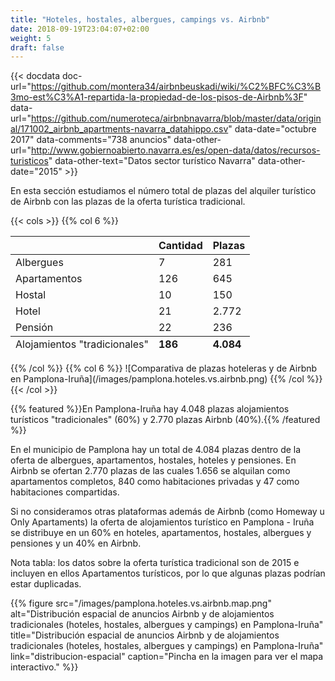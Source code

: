 ```yaml
---
title: "Hoteles, hostales, albergues, campings vs. Airbnb"
date: 2018-09-19T23:04:07+02:00
weight: 5
draft: false
---
```


{{< docdata doc-url="https://github.com/montera34/airbnbeuskadi/wiki/%C2%BFC%C3%B3mo-est%C3%A1-repartida-la-propiedad-de-los-pisos-de-Airbnb%3F" data-url="https://github.com/numeroteca/airbnbnavarra/blob/master/data/original/171002_airbnb_apartments-navarra_datahippo.csv" data-date="octubre 2017" data-comments="738 anuncios" data-other-url="http://www.gobiernoabierto.navarra.es/es/open-data/datos/recursos-turisticos" data-other-text="Datos sector turístico Navarra" data-other-date="2015" >}}

En esta sección estudiamos el número total de plazas del alquiler turístico de Airbnb con las plazas de la oferta turística tradicional.

{{< cols >}}
{{% col 6 %}}
<table class="table table-condensed table-hover">
<thead>
<tr>
<th></th>
<th class="text-right">Cantidad</th>
<th class="text-right">Plazas</th>
</tr>
</thead>
<tfoot>
<tr>
<td>Alojamientos "tradicionales"</td>
<td class="text-right"><strong>186</strong></td>
<td class="text-right"><strong>4.084</strong></td>
</tr>
</tfoot>
<tbody>
<tr>
<td>Albergues</td>
<td class="text-right">7</td>
<td class="text-right">281</td>
</tr>
<tr>
<td>Apartamentos</td>
<td class="text-right">126</td>
<td class="text-right">645</td>
</tr>
<tr>
<td>Hostal</td>
<td class="text-right">10</td>
<td class="text-right">150</td>
</tr>
<tr>
<td>Hotel</td>
<td class="text-right">21</td>
<td class="text-right">2.772</td>
<tr>
<td>Pensión</td>
<td class="text-right">22</td>
<td class="text-right">236</td>
</tr>
</tbody>
</table>
{{% /col %}}
{{% col 6 %}}
![Comparativa de plazas hoteleras y de Airbnb en Pamplona-Iruña](/images/pamplona.hoteles.vs.airbnb.png)
{{% /col %}}
{{< /col >}}

{{% featured %}}En Pamplona-Iruña hay 4.048 plazas alojamientos turísticos "tradicionales" (60%) y 2.770 plazas Airbnb (40%).{{% /featured %}}



En el municipio de Pamplona hay un total de 4.084 plazas dentro de la oferta de albergues, apartamentos, hostales, hoteles y pensiones. En Airbnb se ofertan 2.770 plazas de las cuales 1.656 se alquilan como apartamentos completos, 840 como habitaciones privadas y 47 como habitaciones compartidas.

Si no consideramos otras plataformas además de Airbnb (como Homeway u Only Apartaments) la oferta de alojamientos turístico en Pamplona - Iruña se distribuye en un 60% en hoteles, apartamentos, hostales, albergues y pensiones y un 40% en Airbnb.

Nota tabla: los datos sobre la oferta turística tradicional son de 2015 e incluyen en ellos Apartamentos turísticos, por lo que algunas plazas podrían estar duplicadas.

{{% figure src="/images/pamplona.hoteles.vs.airbnb.map.png" alt="Distribución espacial de anuncios Airbnb y de alojamientos tradicionales (hoteles, hostales, albergues y campings) en Pamplona-Iruña" title="Distribución espacial de anuncios Airbnb y de alojamientos tradicionales (hoteles, hostales, albergues y campings) en Pamplona-Iruña" link="distribucion-espacial" caption="Pincha en la imagen para ver el mapa interactivo." %}}
